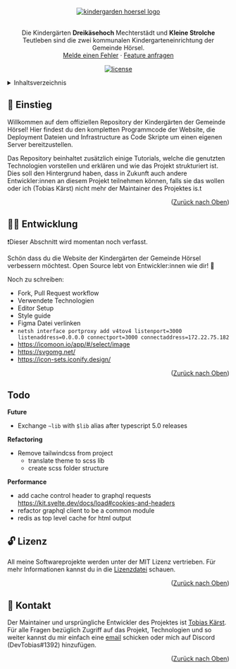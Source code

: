 <div id="top" />

<br />
<div align="center">
  <a href="https://github.com/kitashoersel/website">
    <img src=".github/assets/hero.svg" alt="kindergarden hoersel logo" />
  </a>

  <br />
  <br />

  <p align="center">
    Die Kindergärten <strong>Dreikäsehoch</strong> Mechterstädt und <strong>Kleine Strolche</strong> Teutleben sind die zwei kommunalen Kindergarteneinrichtung der Gemeinde Hörsel.
    <br />
    <a href="https://github.com/kitashoersel/website/issues/newtemplate=bug_report.md">Melde einen Fehler</a>
    ·
    <a href="https://github.com/kitashoersel/website/issues/newtemplate=feature_request.md">Feature anfragen</a>
  </p>

  <p align="center">
  	<a href="https://github.com/kitashoersel/website/blob/main/LICENSE" title="license">
			<img src="https://img.shields.io/github/license/kitashoersel/website?style=for-the-badge" alt="license" />
		</a>
  </p>
</div>

<details>
  <summary>Inhaltsverzeichnis</summary>
  <ol>
    <li><a href="#👋-einstieg">Einstieg</a></li>
    <li><a href="#🧑‍💻-entwicklung">Entwicklung</a></li>
    <li><a href="#🔓-lizenz">Lizenz</a></li>
    <li><a href="#💌-kontakt">Kontakt</a></li>
  </ol>
</details>

## 👋 Einstieg

Willkommen auf dem offiziellen Repository der Kindergärten der Gemeinde Hörsel! Hier findest du den kompletten Programmcode der Website, die Deployment Dateien und Infrastructure as Code Skripte um einen eigenen Server bereitzustellen. 

Das Repository beinhaltet zusätzlich einige Tutorials, welche die genutzten Technologien vorstellen und erklären und wie das Projekt strukturiert ist. Dies soll den Hintergrund haben, dass in Zukunft auch andere Entwickler:innen an diesem Projekt teilnehmen können, falls sie das wollen oder ich (Tobias Kärst) nicht mehr der Maintainer des Projektes is.t

<p align="right">(<a href="#top">Zurück nach Oben</a>)</p>

## 🧑‍💻 Entwicklung

❗Dieser Abschnitt wird momentan noch verfasst.

Schön dass du die Website der Kindergärten der Gemeinde Hörsel verbessern möchtest. Open Source lebt von Entwickler:innen wie dir! 👏 

Noch zu schreiben:
- Fork, Pull Request workflow
- Verwendete Technologien
- Editor Setup
- Style guide
- Figma Datei verlinken
- `netsh interface portproxy add v4tov4 listenport=3000 listenaddress=0.0.0.0 connectport=3000 connectaddress=172.22.75.182`
- https://icomoon.io/app/#/select/image
- https://svgomg.net/
- https://icon-sets.iconify.design/

<p align="right">(<a href="#top">Zurück nach Oben</a>)</p>

## Todo

**Future**

- Exchange `~lib` with `$lib` alias after typescript 5.0 releases 

**Refactoring**

- Remove tailwindcss from project
  - translate theme to scss lib
  - create scss folder structure

**Performance**

- add cache control header to graphql requests https://kit.svelte.dev/docs/load#cookies-and-headers
- refactor graphql client to be a common module
- redis as top level cache for html output


## 🔓 Lizenz

All meine Softwareprojekte werden unter der MIT Lizenz vertrieben. Für mehr Informationen kannst du in die [Lizenzdatei](./LICENSE) schauen.

<p align="right">(<a href="#top">Zurück nach Oben</a>)</p>

## 💌 Kontakt

Der Maintainer und ursprüngliche Entwickler des Projektes ist [Tobias Kärst](https://github.com/DevTobias). Für alle Fragen bezüglich Zugriff auf das Projekt, Technologien und so weiter kannst du mir einfach eine [email](mailto:tobi.kaerst@gmx.de) schicken oder mich auf Discord (DevTobias#1392) hinzufügen. 

<p align="right">(<a href="#top">Zurück nach Oben</a>)</p>
